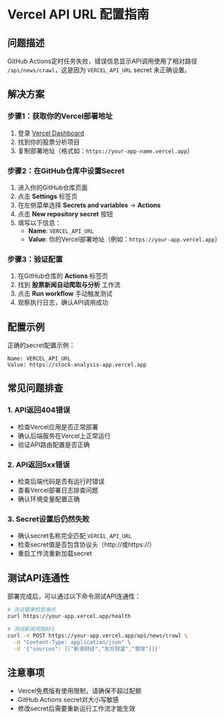 # Vercel API URL 配置指南

## 问题描述

GitHub Actions定时任务失败，错误信息显示API调用使用了相对路径 `/api/news/crawl`，这是因为 `VERCEL_API_URL` secret 未正确设置。

## 解决方案

### 步骤1：获取你的Vercel部署地址

1. 登录 [Vercel Dashboard](https://vercel.com/dashboard)
2. 找到你的股票分析项目
3. 复制部署地址（格式如：`https://your-app-name.vercel.app`）

### 步骤2：在GitHub仓库中设置Secret

1. 进入你的GitHub仓库页面
2. 点击 **Settings** 标签页
3. 在左侧菜单选择 **Secrets and variables** → **Actions**
4. 点击 **New repository secret** 按钮
5. 填写以下信息：
   - **Name**: `VERCEL_API_URL`
   - **Value**: 你的Vercel部署地址（例如：`https://your-app.vercel.app`）

### 步骤3：验证配置

1. 在GitHub仓库的 **Actions** 标签页
2. 找到 **股票新闻自动爬取与分析** 工作流
3. 点击 **Run workflow** 手动触发测试
4. 观察执行日志，确认API调用成功

## 配置示例

正确的secret配置示例：
```
Name: VERCEL_API_URL
Value: https://stock-analysis-app.vercel.app
```

## 常见问题排查

### 1. API返回404错误
- 检查Vercel应用是否正常部署
- 确认后端服务在Vercel上正常运行
- 验证API路由配置是否正确

### 2. API返回5xx错误
- 检查后端代码是否有运行时错误
- 查看Vercel部署日志排查问题
- 确认环境变量配置正确

### 3. Secret设置后仍然失败
- 确认secret名称完全匹配 `VERCEL_API_URL`
- 检查secret值是否包含协议头（http://或https://）
- 重启工作流重新加载secret

## 测试API连通性

部署完成后，可以通过以下命令测试API连通性：

```bash
# 测试健康检查端点
curl https://your-app.vercel.app/health

# 测试新闻爬取API
curl -X POST https://your-app.vercel.app/api/news/crawl \
  -H "Content-Type: application/json" \
  -d '{"sources": [["新浪财经","东方财富","雪球"]]}'
```

## 注意事项

- Vercel免费版有使用限制，请确保不超过配额
- GitHub Actions secret对大小写敏感
- 修改secret后需要重新运行工作流才能生效